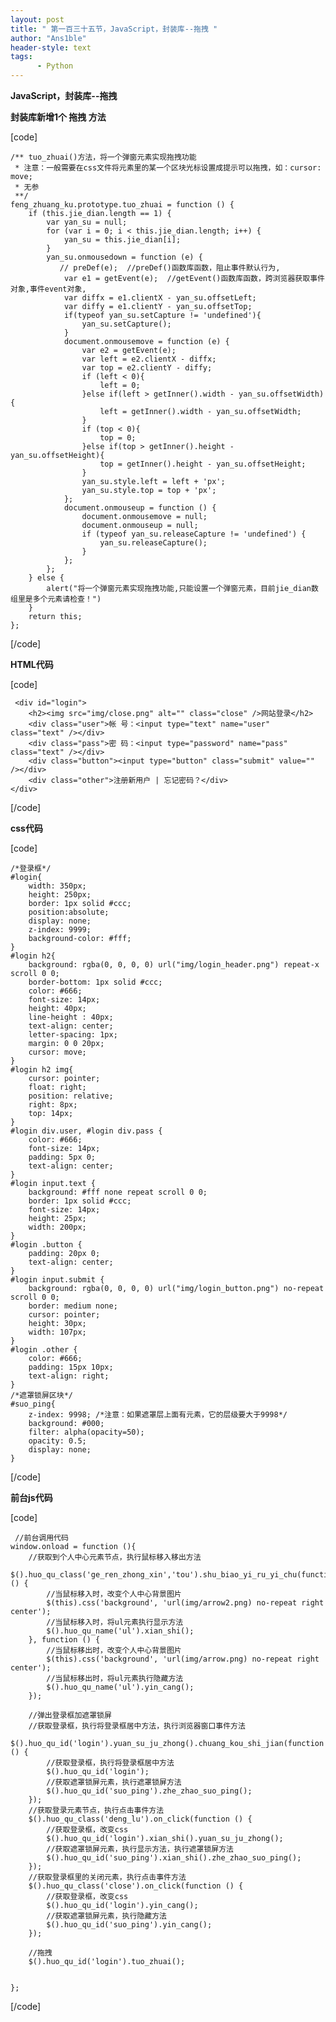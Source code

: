 ```yaml
---
layout: post
title: " 第一百三十五节，JavaScript，封装库--拖拽 "
author: "Ans1ble"
header-style: text
tags:
      - Python
---
```


**JavaScript，封装库--拖拽**

****封装库新增1个 **拖拽** 方法****



[code]

    /** tuo_zhuai()方法，将一个弹窗元素实现拖拽功能
     * 注意：一般需要在css文件将元素里的某一个区块光标设置成提示可以拖拽，如：cursor: move;
     * 无参
     **/
    feng_zhuang_ku.prototype.tuo_zhuai = function () {
        if (this.jie_dian.length == 1) {
            var yan_su = null;
            for (var i = 0; i < this.jie_dian.length; i++) {
                yan_su = this.jie_dian[i];
            }
            yan_su.onmousedown = function (e) {
               // preDef(e);  //preDef()函数库函数，阻止事件默认行为,
                var e1 = getEvent(e);  //getEvent()函数库函数，跨浏览器获取事件对象,事件event对象,
                var diffx = e1.clientX - yan_su.offsetLeft;
                var diffy = e1.clientY - yan_su.offsetTop;
                if(typeof yan_su.setCapture != 'undefined'){
                    yan_su.setCapture();
                }
                document.onmousemove = function (e) {
                    var e2 = getEvent(e);
                    var left = e2.clientX - diffx;
                    var top = e2.clientY - diffy;
                    if (left < 0){
                        left = 0;
                    }else if(left > getInner().width - yan_su.offsetWidth){
                        left = getInner().width - yan_su.offsetWidth;
                    }
                    if (top < 0){
                        top = 0;
                    }else if(top > getInner().height - yan_su.offsetHeight){
                        top = getInner().height - yan_su.offsetHeight;
                    }
                    yan_su.style.left = left + 'px';
                    yan_su.style.top = top + 'px';
                };
                document.onmouseup = function () {
                    document.onmousemove = null;
                    document.onmouseup = null;
                    if (typeof yan_su.releaseCapture != 'undefined') {
                        yan_su.releaseCapture();
                    }
                };
            };
        } else {
            alert("将一个弹窗元素实现拖拽功能,只能设置一个弹窗元素，目前jie_dian数组里是多个元素请检查！")
        }
        return this;
    };
[/code]



**HTML代码**

[code]

     <div id="login">
        <h2><img src="img/close.png" alt="" class="close" />网站登录</h2>
        <div class="user">帐 号：<input type="text" name="user" class="text" /></div>
        <div class="pass">密 码：<input type="password" name="pass" class="text" /></div>
        <div class="button"><input type="button" class="submit" value="" /></div>
        <div class="other">注册新用户 | 忘记密码？</div>
    </div>
[/code]



**css代码**



[code]

    /*登录框*/
    #login{
        width: 350px;
        height: 250px;
        border: 1px solid #ccc;
        position:absolute;
        display: none;
        z-index: 9999;
        background-color: #fff;
    }
    #login h2{
        background: rgba(0, 0, 0, 0) url("img/login_header.png") repeat-x scroll 0 0;
        border-bottom: 1px solid #ccc;
        color: #666;
        font-size: 14px;
        height: 40px;
        line-height : 40px;
        text-align: center;
        letter-spacing: 1px;
        margin: 0 0 20px;
        cursor: move;
    }
    #login h2 img{
        cursor: pointer;
        float: right;
        position: relative;
        right: 8px;
        top: 14px;
    }
    #login div.user, #login div.pass {
        color: #666;
        font-size: 14px;
        padding: 5px 0;
        text-align: center;
    }
    #login input.text {
        background: #fff none repeat scroll 0 0;
        border: 1px solid #ccc;
        font-size: 14px;
        height: 25px;
        width: 200px;
    }
    #login .button {
        padding: 20px 0;
        text-align: center;
    }
    #login input.submit {
        background: rgba(0, 0, 0, 0) url("img/login_button.png") no-repeat scroll 0 0;
        border: medium none;
        cursor: pointer;
        height: 30px;
        width: 107px;
    }
    #login .other {
        color: #666;
        padding: 15px 10px;
        text-align: right;
    }
    /*遮罩锁屏区块*/
    #suo_ping{
        z-index: 9998; /*注意：如果遮罩层上面有元素，它的层级要大于9998*/
        background: #000;
        filter: alpha(opacity=50);
        opacity: 0.5;
        display: none;
    }
[/code]



**前台js代码**

[code]

     //前台调用代码
    window.onload = function (){
        //获取到个人中心元素节点，执行鼠标移入移出方法
        $().huo_qu_class('ge_ren_zhong_xin','tou').shu_biao_yi_ru_yi_chu(function () {
            //当鼠标移入时，改变个人中心背景图片
            $(this).css('background', 'url(img/arrow2.png) no-repeat right center');
            //当鼠标移入时，将ul元素执行显示方法
            $().huo_qu_name('ul').xian_shi();
        }, function () {
            //当鼠标移出时，改变个人中心背景图片
            $(this).css('background', 'url(img/arrow.png) no-repeat right center');
            //当鼠标移出时，将ul元素执行隐藏方法
            $().huo_qu_name('ul').yin_cang();
        });
    
        //弹出登录框加遮罩锁屏
        //获取登录框，执行将登录框居中方法，执行浏览器窗口事件方法
        $().huo_qu_id('login').yuan_su_ju_zhong().chuang_kou_shi_jian(function () {
            //获取登录框，执行将登录框居中方法
            $().huo_qu_id('login');
            //获取遮罩锁屏元素，执行遮罩锁屏方法
            $().huo_qu_id('suo_ping').zhe_zhao_suo_ping();
        });
        //获取登录元素节点，执行点击事件方法
        $().huo_qu_class('deng_lu').on_click(function () {
            //获取登录框，改变css
            $().huo_qu_id('login').xian_shi().yuan_su_ju_zhong();
            //获取遮罩锁屏元素，执行显示方法，执行遮罩锁屏方法
            $().huo_qu_id('suo_ping').xian_shi().zhe_zhao_suo_ping();
        });
        //获取登录框里的关闭元素，执行点击事件方法
        $().huo_qu_class('close').on_click(function () {
            //获取登录框，改变css
            $().huo_qu_id('login').yin_cang();
            //获取遮罩锁屏元素，执行隐藏方法
            $().huo_qu_id('suo_ping').yin_cang();
        });
    
        //拖拽
        $().huo_qu_id('login').tuo_zhuai();
    
    
    };
[/code]



